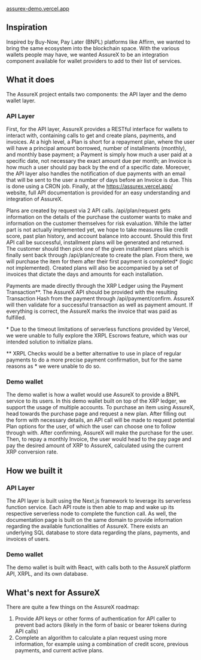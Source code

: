 [assurex-demo.vercel.app](https://assurex-demo.vercel.app/)

## Inspiration
Inspired by Buy-Now, Pay Later (BNPL) platforms like Affirm, we wanted to bring the same ecosystem into the blockchain space. With the various wallets people may have, we wanted AssureX to be an integration component available for wallet providers to add to their list of services.

## What it does
The AssureX project entails two components: the API layer and the demo wallet layer.

### API Layer
First, for the API layer, AssureX provides a RESTful interface for wallets to interact with, containing calls to get and create plans, payments, and invoices. At a high level, a Plan is short for a repayment plan, where the user will have a principal amount borrowed, number of installments (monthly), and monthly base payment; a Payment is simply how much a user paid at a specific date, not necessary the exact amount due per month; an Invoice is how much a user should pay back by the end of a specific date. Moreover, the API layer also handles the notification of due payments with an email that will be sent to the user a number of days before an Invoice is due. This is done using a CRON job. Finally, at the https://assurex.vercel.app/ website, full API documentation is provided for an easy understanding and integration of AssureX.

Plans are created by request via 2 API calls. /api/plan/request gets information on the details of the purchase the customer wants to make and information on the customer themselves for risk evaluation. While the latter part is not actually implemented yet, we hope to take measures like credit score, past plan history, and account balance into account. Should this first API call be successful, installment plans will be generated and returned. The customer should then pick one of the given installment plans which is finally sent back through /api/plan/create to create the plan. From there, we will purchase the item for them after their first payment is completed* (logic not implemented). Created plans will also be accompanied by a set of invoices that dictate the days and amounts for each installation.

Payments are made directly through the XRP Ledger using the Payment Transaction**. The AssureX API should be provided with the resulting Transaction Hash from the payment through /api/payment/confirm. AssureX will then validate for a successful transaction as well as payment amount. If everything is correct, the AssureX marks the invoice that was paid as fulfilled. 

\* Due to the timeout limitations of serverless functions provided by Vercel, we were unable to fully explore the XRPL Escrows feature, which was our intended solution to initialize plans. 

** XRPL Checks would be a better alternative to use in place of regular payments to do a more precise payment confirmation, but for the same reasons as * we were unable to do so.

### Demo wallet
The demo wallet is how a wallet would use AssureX to provide a BNPL service to its users. In this demo wallet built on top of the XRP ledger, we support the usage of multiple accounts. To purchase an item using AssureX, head towards the purchase page and request a new plan. After filling out the form with necessary details, an API call will be made to request potential Plan options for the user, of which the user can choose one to follow through with. After confirming, AssureX will make the purchase for the user. Then, to repay a monthly Invoice, the user would head to the pay page and pay the desired amount of XRP to AssureX, calculated using the current XRP conversion rate. 

## How we built it

### API Layer
The API layer is built using the Next.js framework to leverage its serverless function service. Each API route is then able to map and wake up its respective serverless node to complete the function call. As well, the documentation page is built on the same domain to provide information regarding the available functionalities of AssureX. There exists an underlying SQL database to store data regarding the plans, payments, and invoices of users.

### Demo wallet
The demo wallet is built with React, with calls both to the AssureX platform API, XRPL, and its own database. 

## What's next for AssureX
There are quite a few things on the AssureX roadmap:
1. Provide API keys or other forms of authentication for API caller to prevent bad actors (likely in the form of basic or bearer tokens during API calls)
2. Complete an algorithm to calculate a plan request using more information, for example using a combination of credit score, previous payments, and current active plans.
